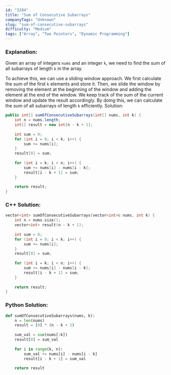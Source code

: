 ```yaml
---
id: "3284"
title: "Sum of Consecutive Subarrays"
companyTags: "Unknown"
slug: "sum-of-consecutive-subarrays"
difficulty: "Medium"
tags: ["Array", "Two Pointers", "Dynamic Programming"]
---
```


### Explanation:

Given an array of integers `nums` and an integer `k`, we need to find the sum of all subarrays of length `k` in the array.

To achieve this, we can use a sliding window approach. We first calculate the sum of the first `k` elements and store it. Then, we slide the window by removing the element at the beginning of the window and adding the element at the end of the window. We keep track of the sum of the current window and update the result accordingly. By doing this, we can calculate the sum of all subarrays of length `k` efficiently.
 Solution:

```java
public int[] sumOfConsecutiveSubarrays(int[] nums, int k) {
    int n = nums.length;
    int[] result = new int[n - k + 1];
    
    int sum = 0;
    for (int i = 0; i < k; i++) {
        sum += nums[i];
    }
    result[0] = sum;
    
    for (int i = k; i < n; i++) {
        sum += nums[i] - nums[i - k];
        result[i - k + 1] = sum;
    }
    
    return result;
}
```

### C++ Solution:

```cpp
vector<int> sumOfConsecutiveSubarrays(vector<int>& nums, int k) {
    int n = nums.size();
    vector<int> result(n - k + 1);
    
    int sum = 0;
    for (int i = 0; i < k; i++) {
        sum += nums[i];
    }
    result[0] = sum;
    
    for (int i = k; i < n; i++) {
        sum += nums[i] - nums[i - k];
        result[i - k + 1] = sum;
    }
    
    return result;
}
```

### Python Solution:

```python
def sumOfConsecutiveSubarrays(nums, k):
    n = len(nums)
    result = [0] * (n - k + 1)
    
    sum_val = sum(nums[:k])
    result[0] = sum_val
    
    for i in range(k, n):
        sum_val += nums[i] - nums[i - k]
        result[i - k + 1] = sum_val
    
    return result
```